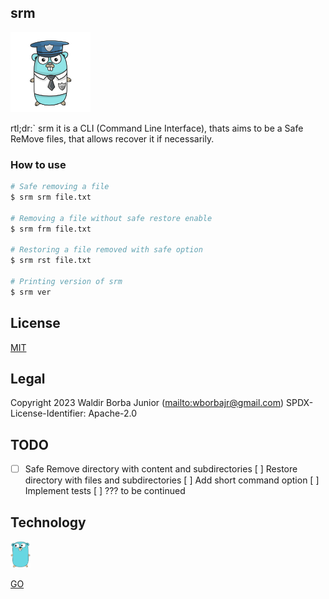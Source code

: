 
## srm

<p>
  <img src="./assets/logo.png" width="128"/>
  <br>
</p>

rtl;dr:` srm it is a CLI (Command Line Interface), thats aims to be a Safe ReMove files, that allows recover it if necessarily.

### How to use

```sh
# Safe removing a file
$ srm srm file.txt

# Removing a file without safe restore enable
$ srm frm file.txt

# Restoring a file removed with safe option
$ srm rst file.txt

# Printing version of srm
$ srm ver 
```

## License

[MIT](https://github.com/waldirborbajr/srm/blob/main/LICENSE)

## Legal

Copyright 2023 Waldir Borba Junior (<mailto:wborbajr@gmail.com>)
SPDX-License-Identifier: Apache-2.0

## TODO
- [ ] Safe Remove directory with content and subdirectories
[ ] Restore directory with files and subdirectories
[ ] Add short command option
[ ] Implement tests
[ ] ??? to be continued

## Technology

<img src="assets/gopher.png" alt="srm" width="32" /> 

[GO](https://go.dev/)
